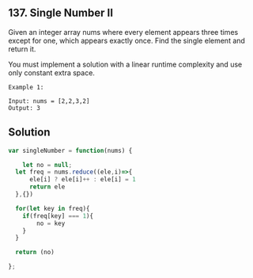 ## 137. Single Number II

Given an integer array nums where every element appears three times except for one, which appears exactly once. Find the single element and return it.

You must implement a solution with a linear runtime complexity and use only constant extra space.

 
```
Example 1:

Input: nums = [2,2,3,2]
Output: 3
```

## Solution

```jsx
var singleNumber = function(nums) {

    let no = null;
  let freq = nums.reduce((ele,i)=>{
      ele[i] ? ele[i]++ : ele[i] = 1
      return ele
  },{})  

  for(let key in freq){
    if(freq[key] === 1){
        no = key
    }
  }

  return (no)

};
```